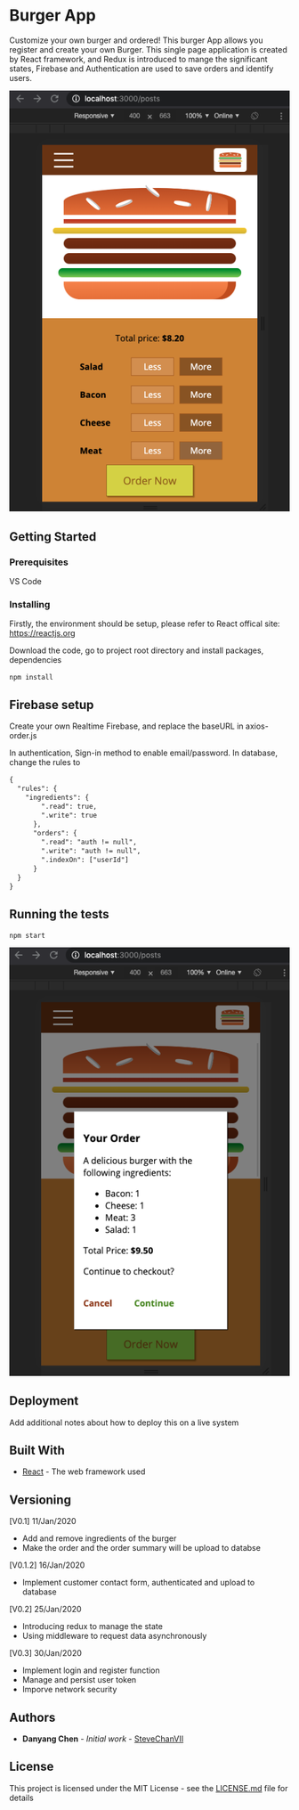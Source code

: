 # Burger App

Customize your own burger and ordered! This burger App allows you register and create your own Burger. This single page application is created by React framework, and Redux is introduced to mange the significant states, Firebase and Authentication are used to save orders and identify users.

![Screenshot](/src/assets/burger_app_1.png)

## Getting Started

### Prerequisites

VS Code

### Installing

Firstly, the environment should be setup, please refer to React offical site: https://reactjs.org

Download the code, go to project root directory and install packages, dependencies
```
npm install
```

## Firebase setup
Create your own Realtime Firebase, and replace the baseURL in axios-order.js

In authentication, Sign-in method to enable email/password. 
In database, change the rules to
```
{
  "rules": {
    "ingredients": {
        ".read": true,
        ".write": true
      },
      "orders": {
        ".read": "auth != null",
        ".write": "auth != null",
        ".indexOn": ["userId"]
      }
  }
}
```


## Running the tests
```
npm start
```
![Screenshot](/src/assets/burger_app_2.png)


## Deployment

Add additional notes about how to deploy this on a live system

## Built With

* [React](https://reactjs.org/) - The web framework used


## Versioning

[V0.1] 11/Jan/2020
* Add and remove ingredients of the burger
* Make the order and the order summary will be upload to databse

[V0.1.2] 16/Jan/2020
* Implement customer contact form, authenticated and upload to database

[V0.2] 25/Jan/2020
* Introducing redux to manage the state
* Using middleware to request data asynchronously

[V0.3] 30/Jan/2020
* Implement login and register function
* Manage and persist user token
* Imporve network security

## Authors

* **Danyang Chen** - *Initial work* - [SteveChanVII](https://github.com/stevechanvii/)

## License

This project is licensed under the MIT License - see the [LICENSE.md](LICENSE.md) file for details

